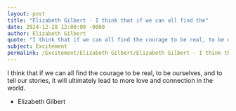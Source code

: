 ```yaml
---
layout: post
title: "Elizabeth Gilbert - I think that if we can all find the"
date: 2024-12-28 12:00:00 -0000
author: Elizabeth Gilbert
quote: "I think that if we can all find the courage to be real, to be ourselves, and to tell our stories, it will ultimately lead to more love and connection in the world."
subject: Excitement
permalink: /Excitement/Elizabeth Gilbert/Elizabeth Gilbert - I think that if we can all find the
---
```


I think that if we can all find the courage to be real, to be ourselves, and to tell our stories, it will ultimately lead to more love and connection in the world.

- Elizabeth Gilbert
